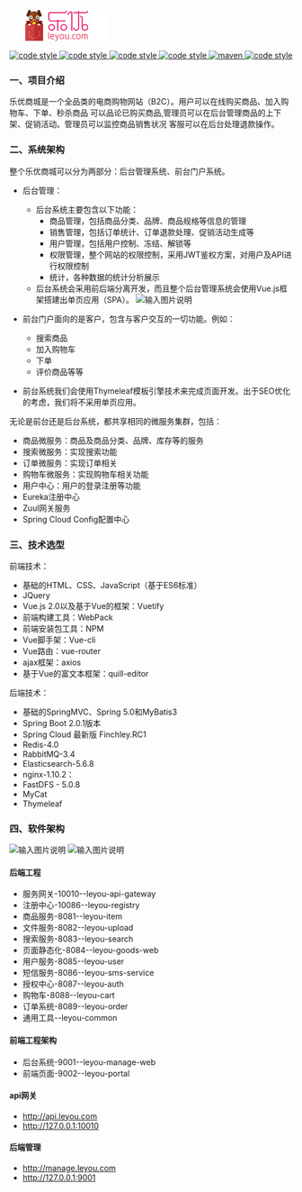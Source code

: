 ![](docs/Logo.png)

<p align="center">
  <a href="https://gitee.com/itxinfei">
    <img alt="code style" src="https://img.shields.io/badge/心飞为你飞-https%3A%2F%2Fgitee.com%2Fitxinfei-green">
  </a> 
  <a href="https://qm.qq.com/cgi-bin/qm/qr?k=9yLlyD1dRBL97xmBKw43zRt0-6xg8ohb&jump_from=webapi">
    <img alt="code style" src="https://img.shields.io/badge/QQ群-863662849-red">
  </a> 
  <a href="http://mail.qq.com/cgi-bin/qm_share?t=qm_mailme&email=f0hLSE9OTkdHTT8ODlEcEBI">
    <img alt="code style" src="https://img.shields.io/badge/mail-747011882@qq.com-red">
  </a> 

  <a href=" ">
    <img alt="code style" src="https://img.shields.io/badge/JDK-1.8%2B-brightgreen">
  </a> 
  <a href=" ">
    <img alt="maven" src="https://img.shields.io/badge/maven-3.6.3%2B-yellowgreen">
  </a>
  <a href=" ">
    <img alt="code style" src="https://img.shields.io/badge/license-Apache-green">
  </a> 
</p>

### 一、项目介绍
乐优商城是一个全品类的电商购物网站（B2C）。用户可以在线购买商品、加入购物车、下单、秒杀商品
可以品论已购买商品,管理员可以在后台管理商品的上下架、促销活动。管理员可以监控商品销售状况
客服可以在后台处理退款操作。

### 二、系统架构
整个乐优商城可以分为两部分：后台管理系统、前台门户系统。
- 后台管理：
  - 后台系统主要包含以下功能：
    - 商品管理，包括商品分类、品牌、商品规格等信息的管理
    - 销售管理，包括订单统计、订单退款处理、促销活动生成等
    - 用户管理，包括用户控制、冻结、解锁等
    - 权限管理，整个网站的权限控制，采用JWT鉴权方案，对用户及API进行权限控制
    - 统计，各种数据的统计分析展示
  - 后台系统会采用前后端分离开发，而且整个后台管理系统会使用Vue.js框架搭建出单页应用（SPA）。
![输入图片说明](https://images.gitee.com/uploads/images/2020/1224/175859_bb680dcd_800553.png "1525704185158.png")

- 前台门户面向的是客户，包含与客户交互的一切功能。例如：
  - 搜索商品
  - 加入购物车
  - 下单
  - 评价商品等等
- 前台系统我们会使用Thymeleaf模板引擎技术来完成页面开发。出于SEO优化的考虑，我们将不采用单页应用。

无论是前台还是后台系统，都共享相同的微服务集群，包括：
- 商品微服务：商品及商品分类、品牌、库存等的服务
- 搜索微服务：实现搜索功能
- 订单微服务：实现订单相关
- 购物车微服务：实现购物车相关功能
- 用户中心：用户的登录注册等功能
- Eureka注册中心
- Zuul网关服务
- Spring Cloud Config配置中心

### 三、技术选型

前端技术：
- 基础的HTML、CSS、JavaScript（基于ES6标准）
- JQuery
- Vue.js 2.0以及基于Vue的框架：Vuetify
- 前端构建工具：WebPack
- 前端安装包工具：NPM
- Vue脚手架：Vue-cli
- Vue路由：vue-router
- ajax框架：axios
- 基于Vue的富文本框架：quill-editor

后端技术：
- 基础的SpringMVC、Spring 5.0和MyBatis3
- Spring Boot 2.0.1版本
- Spring Cloud 最新版 Finchley.RC1
- Redis-4.0
- RabbitMQ-3.4
- Elasticsearch-5.6.8
- nginx-1.10.2：
- FastDFS - 5.0.8
- MyCat
- Thymeleaf

### 四、软件架构
![输入图片说明](https://images.gitee.com/uploads/images/2020/0617/154553_3e990dad_800553.png "1525703759035.png")
![输入图片说明](https://images.gitee.com/uploads/images/2020/0617/154620_6c3df726_800553.png "1525704277126.png")

#### 后端工程
- 服务网关-10010--leyou-api-gateway
- 注册中心-10086--leyou-registry
- 商品服务-8081--leyou-item
- 文件服务-8082--leyou-upload
- 搜索服务-8083--leyou-search
- 页面静态化-8084--leyou-goods-web
- 用户服务-8085--leyou-user
- 短信服务-8086--leyou-sms-service
- 授权中心-8087--leyou-auth
- 购物车-8088--leyou-cart
- 订单系统-8089--leyou-order
- 通用工具--leyou-common

#### 前端工程架构
- 后台系统-9001--leyou-manage-web
- 前端页面-9002--leyou-portal
#### api网关
- http://api.leyou.com
- http://127.0.0.1:10010
#### 后端管理
- http://manage.leyou.com
- http://127.0.0.1:9001